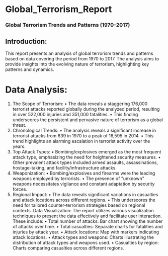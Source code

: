 # Global_Terrorism_Report

 ### Global Terrorism Trends and Patterns (1970-2017)
 
## Introduction:
This report presents an analysis of global terrorism trends and patterns based on data covering the period from 1970 to 2017. 
The analysis aims to provide insights into the evolving nature of terrorism, highlighting key patterns and dynamics.

# Data Analysis:
1. The Scope of Terrorism:
•	The data reveals a staggering 176,000 terrorist attacks reported globally during the analyzed period, resulting in over 522,000 injuries and 351,000 fatalities.
•	This finding underscores the persistent and pervasive nature of terrorism as a global threat.
2. Chronological Trends:
•	The analysis reveals a significant increase in terrorist attacks from 639 in 1970 to a peak of 16,595 in 2014.
•	This trend highlights an alarming escalation in terrorist activity over the years.
3. Top Attack Types:
•	Bombing/explosives emerged as the most frequent attack type, emphasizing the need for heightened security measures.
•	Other prevalent attack types included armed assaults, assassinations, hostage-taking, and facility/infrastructure attacks.
4. Weaponization:
•	Bombing/explosives and firearms were the leading weapons employed by terrorists.
•	The presence of "unknown" weapons necessitates vigilance and constant adaptation by security forces.
5. Regional Impact:
•	The data reveals significant variations in casualties and attack locations across different regions.
•	This underscores the need for tailored counter-terrorism strategies based on regional contexts.
Data Visualization:
The report utilizes various visualization techniques to present the data effectively and facilitate user interaction. These include:
•	Total number of attacks: Bar chart showing the number of attacks over time.
•	Total casualties: Separate charts for fatalities and injuries by attack year.
•	Attack locations: Map with markers indicating attack locations.
•	Attack types and weapons: Charts illustrating the distribution of attack types and weapons used.
•	Casualties by region: Charts comparing casualties across different regions.

